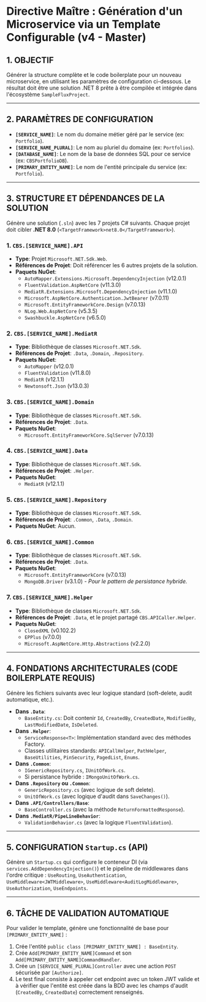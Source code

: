 # Directive Maître : Génération d'un Microservice via un Template Configurable (v4 - Master)

## 1. OBJECTIF

Générer la structure complète et le code boilerplate pour un nouveau microservice, en utilisant les paramètres de configuration ci-dessous. Le résultat doit être une solution .NET 8 prête à être compilée et intégrée dans l'écosystème `SampleFluxProject`.

---

## 2. PARAMÈTRES DE CONFIGURATION

*   **`[SERVICE_NAME]`**: Le nom du domaine métier géré par le service (ex: `Portfolio`).
*   **`[SERVICE_NAME_PLURAL]`**: Le nom au pluriel du domaine (ex: `Portfolios`).
*   **`[DATABASE_NAME]`**: Le nom de la base de données SQL pour ce service (ex: `CBSPortfolioDB`).
*   **`[PRIMARY_ENTITY_NAME]`**: Le nom de l'entité principale du service (ex: `Portfolio`).

---

## 3. STRUCTURE ET DÉPENDANCES DE LA SOLUTION

Génère une solution (`.sln`) avec les 7 projets C# suivants. Chaque projet doit cibler **.NET 8.0** (`<TargetFramework>net8.0</TargetFramework>`).

### 1. `CBS.[SERVICE_NAME].API`
-   **Type**: Projet `Microsoft.NET.Sdk.Web`.
-   **Références de Projet**: Doit référencer les 6 autres projets de la solution.
-   **Paquets NuGet**:
    -   `AutoMapper.Extensions.Microsoft.DependencyInjection` (v12.0.1)
    -   `FluentValidation.AspNetCore` (v11.3.0)
    -   `MediatR.Extensions.Microsoft.DependencyInjection` (v11.1.0)
    -   `Microsoft.AspNetCore.Authentication.JwtBearer` (v7.0.11)
    -   `Microsoft.EntityFrameworkCore.Design` (v7.0.13)
    -   `NLog.Web.AspNetCore` (v5.3.5)
    -   `Swashbuckle.AspNetCore` (v6.5.0)

### 2. `CBS.[SERVICE_NAME].MediatR`
-   **Type**: Bibliothèque de classes `Microsoft.NET.Sdk`.
-   **Références de Projet**: `.Data`, `.Domain`, `.Repository`.
-   **Paquets NuGet**:
    -   `AutoMapper` (v12.0.1)
    -   `FluentValidation` (v11.8.0)
    -   `MediatR` (v12.1.1)
    -   `Newtonsoft.Json` (v13.0.3)

### 3. `CBS.[SERVICE_NAME].Domain`
-   **Type**: Bibliothèque de classes `Microsoft.NET.Sdk`.
-   **Références de Projet**: `.Data`.
-   **Paquets NuGet**:
    -   `Microsoft.EntityFrameworkCore.SqlServer` (v7.0.13)

### 4. `CBS.[SERVICE_NAME].Data`
-   **Type**: Bibliothèque de classes `Microsoft.NET.Sdk`.
-   **Références de Projet**: `.Helper`.
-   **Paquets NuGet**:
    -   `MediatR` (v12.1.1)

### 5. `CBS.[SERVICE_NAME].Repository`
-   **Type**: Bibliothèque de classes `Microsoft.NET.Sdk`.
-   **Références de Projet**: `.Common`, `.Data`, `.Domain`.
-   **Paquets NuGet**: Aucun.

### 6. `CBS.[SERVICE_NAME].Common`
-   **Type**: Bibliothèque de classes `Microsoft.NET.Sdk`.
-   **Références de Projet**: `.Data`.
-   **Paquets NuGet**:
    -   `Microsoft.EntityFrameworkCore` (v7.0.13)
    -   `MongoDB.Driver` (v3.1.0) - *Pour le pattern de persistance hybride.*

### 7. `CBS.[SERVICE_NAME].Helper`
-   **Type**: Bibliothèque de classes `Microsoft.NET.Sdk`.
-   **Références de Projet**: `.Data`, et le projet partagé `CBS.APICaller.Helper`.
-   **Paquets NuGet**:
    -   `ClosedXML` (v0.102.2)
    -   `EPPlus` (v7.0.0)
    -   `Microsoft.AspNetCore.Http.Abstractions` (v2.2.0)

---

## 4. FONDATIONS ARCHITECTURALES (CODE BOILERPLATE REQUIS)

Génère les fichiers suivants avec leur logique standard (soft-delete, audit automatique, etc.).

-   **Dans `.Data`**:
    -   `BaseEntity.cs`: Doit contenir `Id`, `CreatedBy`, `CreatedDate`, `ModifiedBy`, `LastModifiedDate`, `IsDeleted`.
-   **Dans `.Helper`**:
    -   `ServiceResponse<T>`: Implémentation standard avec des méthodes Factory.
    -   Classes utilitaires standards: `APICallHelper`, `PathHelper`, `BaseUtilities`, `PinSecurity`, `PagedList`, `Enums`.
-   **Dans `.Common`**:
    -   `IGenericRepository.cs`, `IUnitOfWork.cs`.
    -   Si persistance hybride : `IMongoUnitOfWork.cs`.
-   **Dans `.Repository` ou `.Common`**:
    -   `GenericRepository.cs` (avec logique de soft delete).
    -   `UnitOfWork.cs` (avec logique d'audit dans `SaveChanges()`).
-   **Dans `.API/Controllers/Base`**:
    -   `BaseController.cs` (avec la méthode `ReturnFormattedResponse`).
-   **Dans `.MediatR/PipeLineBehavior`**:
    -   `ValidationBehavior.cs` (avec la logique `FluentValidation`).

---

## 5. CONFIGURATION `Startup.cs` (API)

Génère un `Startup.cs` qui configure le conteneur DI (via `services.AddDependencyInjection()`) et le pipeline de middlewares dans l'ordre critique : `UseRouting`, `UseAuthentication`, `UseMiddleware<JWTMiddleware>`, `UseMiddleware<AuditLogMiddleware>`, `UseAuthorization`, `UseEndpoints`.

---

## 6. TÂCHE DE VALIDATION AUTOMATIQUE

Pour valider le template, génère une fonctionnalité de base pour `[PRIMARY_ENTITY_NAME]` :
1.  Crée l'entité `public class [PRIMARY_ENTITY_NAME] : BaseEntity`.
2.  Crée `Add[PRIMARY_ENTITY_NAME]Command` et son `Add[PRIMARY_ENTITY_NAME]CommandHandler`.
3.  Crée un `[SERVICE_NAME_PLURAL]Controller` avec une action `POST` sécurisée par `[Authorize]`.
4.  Le test final consiste à appeler cet endpoint avec un token JWT valide et à vérifier que l'entité est créée dans la BDD avec les champs d'audit (`CreatedBy`, `CreatedDate`) correctement renseignés.
